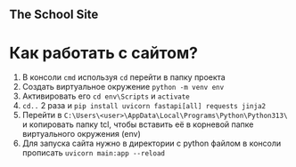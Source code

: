 ## The School Site
# Как работать с сайтом?
1. В консоли ```cmd``` используя ```cd``` перейти в папку проекта
2. Создать виртуальное окружение ```python -m venv env```
3. Активировать его ```cd env\Scripts``` и ```activate```
4. ```cd..``` 2 раза и ```pip install uvicorn fastapi[all] requests jinja2```
5. Перейти в ```C:\Users\<user>\AppData\Local\Programs\Python\Python313\``` и копировать папку tcl, чтобы вставить её в корневой папке виртуального окружения (env)
6. Для запуска сайта нужно в директории с python файлом в консоли прописать ```uvicorn main:app --reload```

